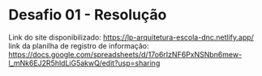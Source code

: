 # Desafio 01 - Resolução

Link do site disponibilizado: <a>https://lp-arquitetura-escola-dnc.netlify.app/</a> <br>
link da planilha de registro de informação: <a>https://docs.google.com/spreadsheets/d/17o6rIzNF6PxNSNbn6mew-l_mNk6EJ2R5hldLiG5akwQ/edit?usp=sharing</a>
